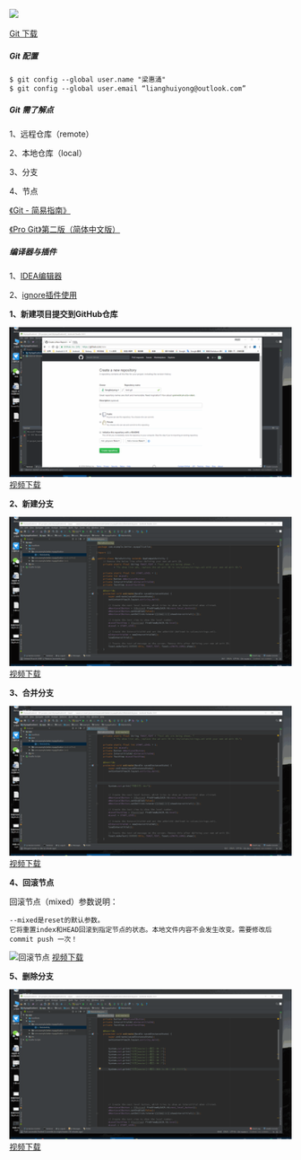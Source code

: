 ![](http://oeqej1j2m.bkt.clouddn.com/%E6%A0%87%E9%A2%98_IDEA_Git.jpg "")

[Git 下载](https://git-scm.com/downloads)

##### Git 配置
```shell
$ git config --global user.name "梁惠涌"
$ git config --global user.email “lianghuiyong@outlook.com”
```
##### Git 需了解点

1、远程仓库（remote）

2、本地仓库（local）

3、分支

4、节点

[《Git - 简易指南》](http://www.bootcss.com/p/git-guide/)

[《Pro Git》第二版（简体中文版）](https://bingohuang.gitbooks.io/progit2/content/)

##### 编译器与插件

1、[IDEA编辑器](https://www.jetbrains.com/idea/)

2、[ignore插件使用](http://blog.csdn.net/qq_34590097/article/details/56284935)

**1、新建项目提交到GitHub仓库**

![新建项目提交到GitHub仓库](./screenshot/新建项目提交到github仓库.gif)
[视频下载](http://oeqej1j2m.bkt.clouddn.com/%E6%96%B0%E5%BB%BA%E9%A1%B9%E7%9B%AE%E6%8F%90%E4%BA%A4%E5%88%B0github%E4%BB%93%E5%BA%93.mp4)


**2、新建分支**

![新建分支](./screenshot/新建分支.gif)
[视频下载](http://oeqej1j2m.bkt.clouddn.com/%E6%96%B0%E5%BB%BA%E5%88%86%E6%94%AF.mp4)


**3、合并分支**

![合并分支](./screenshot/合并分支.gif)
[视频下载](http://oeqej1j2m.bkt.clouddn.com/%E5%90%88%E5%B9%B6%E5%88%86%E6%94%AF.mp4)


**4、回滚节点**

回滚节点（mixed）参数说明：
```
--mixed是reset的默认参数。
它将重置index和HEAD回滚到指定节点的状态。本地文件内容不会发生改变。需要修改后commit push 一次！
```
![回滚节点](./screenshot/回滚节点.gif)
[视频下载](http://oeqej1j2m.bkt.clouddn.com/%E5%9B%9E%E6%BB%9A%E8%8A%82%E7%82%B9.mp4)


**5、删除分支**

![删除分支](./screenshot/删除分支.gif)
[视频下载](http://oeqej1j2m.bkt.clouddn.com/%E5%88%A0%E9%99%A4%E5%88%86%E6%94%AF.mp4)


